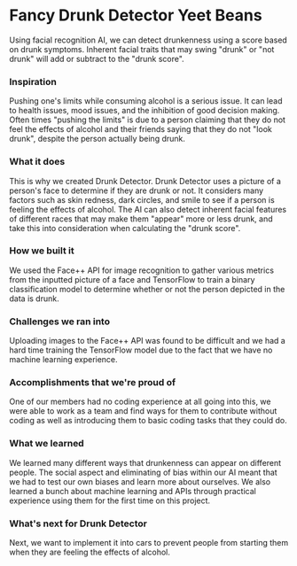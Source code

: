 # Fancy Drunk Detector Yeet Beans

Using facial recognition AI, we can detect drunkenness using a score based on drunk symptoms. Inherent facial traits that may swing "drunk" or "not drunk" will add or subtract to the "drunk score".

### Inspiration

Pushing one's limits while consuming alcohol is a serious issue. It can lead to health issues, mood issues, and the inhibition of good decision making. Often times "pushing the limits" is due to a person claiming that they do not feel the effects of alcohol and their friends saying that they do not "look drunk", despite the person actually being drunk.

### What it does

This is why we created Drunk Detector. Drunk Detector uses a picture of a person's face to determine if they are drunk or not. It considers many factors such as skin redness, dark circles, and smile to see if a person is feeling the effects of alcohol. The AI can also detect inherent facial features of different races that may make them "appear" more or less drunk, and take this into consideration when calculating the "drunk score".

### How we built it

We used the Face++ API for image recognition to gather various metrics from the inputted picture of a face and TensorFlow to train a binary classification model to determine whether or not the person depicted in the data is drunk.

### Challenges we ran into

Uploading images to the Face++ API was found to be difficult and we had a hard time training the TensorFlow model due to the fact that we have no machine learning experience.

### Accomplishments that we're proud of

One of our members had no coding experience at all going into this, we were able to work as a team and find ways for them to contribute without coding as well as introducing them to basic coding tasks that they could do.

### What we learned

We learned many different ways that drunkenness can appear on different people. The social aspect and eliminating of bias within our AI meant that we had to test our own biases and learn more about ourselves. We also learned a bunch about machine learning and APIs through practical experience using them for the first time on this project.

### What's next for Drunk Detector

Next, we want to implement it into cars to prevent people from starting them when they are feeling the effects of alcohol.
